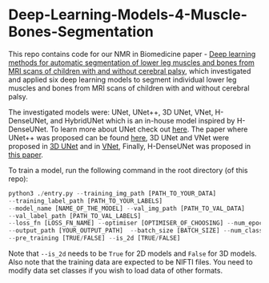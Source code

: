 # Deep-Learning-Models-4-Muscle-Bones-Segmentation


This repo contains code for our NMR in Biomedicine paper - [Deep learning methods for automatic segmentation of lower leg muscles and bones from MRI scans of children with and without cerebral palsy](https://analyticalsciencejournals.onlinelibrary.wiley.com/doi/10.1002/nbm.4609), which investigated and applied six deep learning models to segment individual lower leg muscles and bones from MRI scans of children with and without cerebral palsy.


The investigated models were: UNet, UNet++, 3D UNet, VNet, H-DenseUNet, and HybridUNet which is an in-house model inspired by H-DenseUNet. To learn more about UNet check out [here](https://arxiv.org/abs/1505.04597). The paper where UNet++ was proposed can be found [here](https://arxiv.org/abs/1912.05074), 3D UNet and VNet were proposed in [3D UNet](https://arxiv.org/abs/1606.06650) and in [VNet](https://arxiv.org/abs/1606.04797), Finally, H-DenseUNet was proposed in [this paper](https://arxiv.org/abs/1709.07330).

To train a model, run the following command in the root directory (of this repo):

```python
python3 ./entry.py --training_img_path [PATH_TO_YOUR_DATA] 
--training_label_path [PATH_TO_YOUR_LABELS] 
--model_name [NAME_OF_THE_MODEL] --val_img_path [PATH_TO_VAL_DATA]
--val_label_path [PATH_TO_VAL_LABELS] 
--loss_fn [LOSS_FN_NAME] --optimiser [OPTIMISER_OF_CHOOSING] --num_epochs [NUM_EPOCHS 
--output_path [YOUR_OUTPUT_PATH]  --batch_size [BATCH_SIZE] --num_classes [NAME_OF_CLASSES] --learning_rate [LR_RATE]
--pre_training [TRUE/FALSE] --is_2d [TRUE/FALSE]
```

Note that ```--is_2d``` needs to be ```True``` for 2D models and ```False``` for 3D models. Also note that the training data are expected to be NIFTI files. You need to modify data set classes if you wish to load data of other formats.


